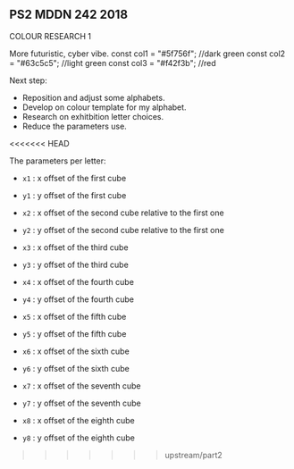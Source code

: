 ## PS2 MDDN 242 2018

COLOUR RESEARCH 1

More futuristic, cyber vibe.
  const col1 = "#5f756f"; //dark green
  const col2 = "#63c5c5"; //light green
  const col3 = "#f42f3b"; //red

Next step:
- Reposition and adjust some alphabets.
- Develop on colour template for my alphabet.
- Research on exhitbition letter choices.
- Reduce the parameters use.

<<<<<<< HEAD


The parameters per letter:
  * `x1` : x offset of the first cube 
  * `y1` : y offset of the first cube 

  * `x2` : x offset of the second cube relative to the first one
  * `y2` : y offset of the second cube relative to the first one

  * `x3` : x offset of the third cube
  * `y3` : y offset of the third cube 

  * `x4` : x offset of the fourth cube
  * `y4` : y offset of the fourth cube 

  * `x5` : x offset of the fifth cube
  * `y5` : y offset of the fifth cube 

  * `x6` : x offset of the sixth cube
  * `y6` : y offset of the sixth cube 

  * `x7` : x offset of the seventh cube
  * `y7` : y offset of the seventh cube 

  * `x8` : x offset of the eighth cube
  * `y8` : y offset of the eighth cube 




>>>>>>> upstream/part2


